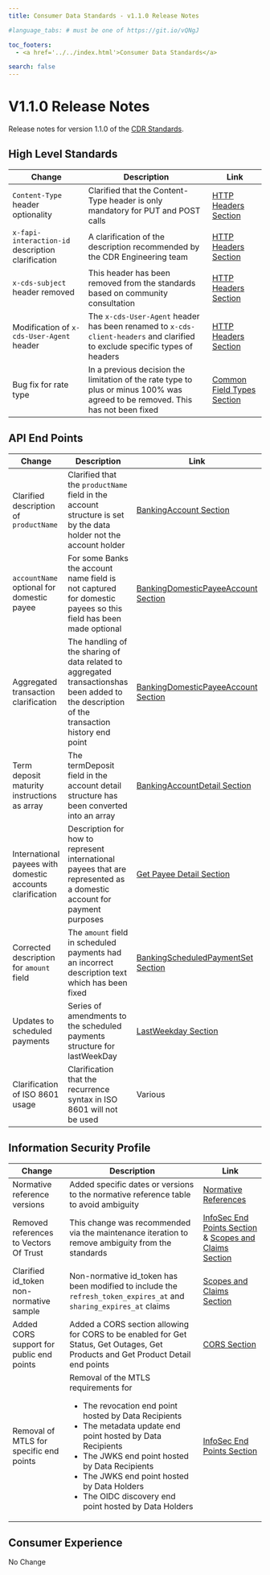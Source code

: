 ```yaml
---
title: Consumer Data Standards - v1.1.0 Release Notes

#language_tabs: # must be one of https://git.io/vQNgJ

toc_footers:
  - <a href='../../index.html'>Consumer Data Standards</a>

search: false
---
```


# V1.1.0 Release Notes
Release notes for version 1.1.0 of the [CDR Standards](../../index.html).

## High Level Standards
|Change|Description|Link|
|------|-----------|----|
|`Content-Type` header optionality|Clarified that the Content-Type header is only mandatory for PUT and POST calls|[HTTP Headers Section](../../index.html#http-headers)
|`x-fapi-interaction-id` description clarification|A clarification of the description recommended by the CDR Engineering team|[HTTP Headers Section](../../index.html#http-headers)
|`x-cds-subject` header removed| This header has been removed from the standards based on community consultation|[HTTP Headers Section](../../index.html#http-headers)
|Modification of `x-cds-User-Agent` header|The `x-cds-User-Agent` header has been renamed to `x-cds-client-headers` and clarified to exclude specific types of headers|[HTTP Headers Section](../../index.html#http-headers)
|Bug fix for rate type| In a previous decision the limitation of the rate type to plus or minus 100% was agreed to be removed.  This has not been fixed|[Common Field Types Section](../../index.html#common-field-types)

## API End Points
|Change|Description|Link|
|------|-----------|----|
|Clarified description of `productName`|Clarified that the `productName` field in the account structure is set by the data holder not the account holder|[BankingAccount Section](../../index.html#tocSbankingaccount)
|`accountName` optional for domestic payee|For some Banks the account name field is not captured for domestic payees so this field has been made optional|[BankingDomesticPayeeAccount Section](../../index.html#tocSbankingdomesticpayeeaccount)
|Aggregated transaction clarification|The handling of the sharing of data related to aggregated transactionshas been added to the description of the transaction history end point|[BankingDomesticPayeeAccount Section](../../index.html#get-transactions-for-account)
|Term deposit maturity instructions as array|The termDeposit field in the account detail structure has been converted into an array|[BankingAccountDetail Section](../../index.html#tocSbankingaccountdetail)
|International payees with domestic accounts clarification| Description for how to represent international payees that are represented as a domestic account for payment purposes|[Get Payee Detail Section](../../index.html#get-payee-detail)
|Corrected description for `amount` field| The `amount` field in scheduled payments had an incorrect description text which has been fixed|[BankingScheduledPaymentSet Section](../../index.html#tocSbankingscheduledpaymentset)
|Updates to scheduled payments| Series of amendments to the scheduled payments structure for lastWeekDay|[LastWeekday Section](../../index.html#tocSbankingscheduledpaymentrecurrencelastweekday)
|Clarification of ISO 8601 usage| Clarification that the recurrence syntax in ISO 8601 will not be used|Various

## Information Security Profile
|Change|Description|Link|
|------|-----------|----|
|Normative reference versions|Added specific dates or versions to the normative reference table to avoid ambiguity|[Normative References](../../index.html#normative-references)
|Removed references to Vectors Of Trust|This change was recommended via the maintenance iteration to remove ambiguity from the standards|[InfoSec End Points Section](../../index.html#end-points) & [Scopes and Claims Section](../../index.html#scopes-and-claims)
|Clarified id_token non-normative sample|Non-normative id_token has been modified to include the `refresh_token_expires_at` and `sharing_expires_at` claims|[Scopes and Claims Section](../../index.html#scopes-and-claims)
|Added CORS support for public end points| Added a CORS section allowing for CORS to be enabled for Get Status, Get Outages, Get Products and Get Product Detail end points|[CORS Section](../../index.html#cors)
|Removal of MTLS for specific end points| Removal of the MTLS requirements for<br/><ul><li>The revocation end point hosted by Data Recipients</li><li>The metadata update end point hosted by Data Recipients</li><li>The JWKS end point hosted by Data Recipients</li><li>The JWKS end point hosted by Data Holders</li><li>The OIDC discovery end point hosted by Data Holders</li></ul>|[InfoSec End Points Section](../../index.html#end-points)

## Consumer Experience
No Change
